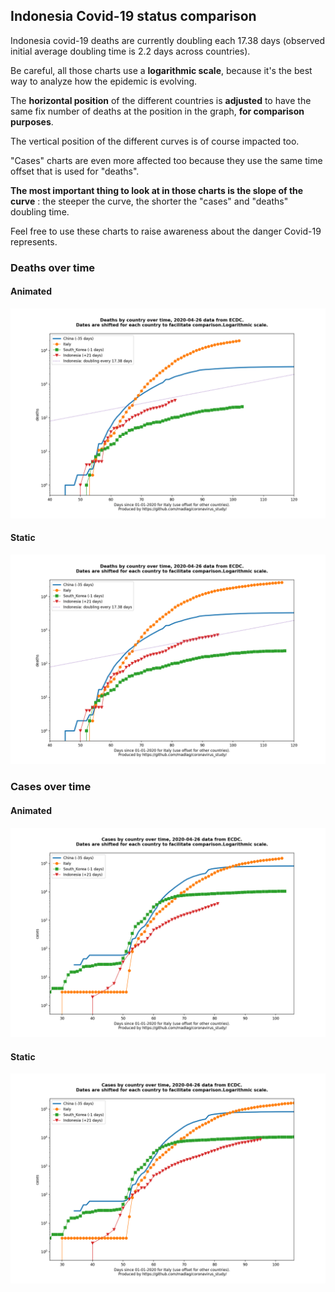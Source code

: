 ## Indonesia Covid-19 status comparison 

Indonesia covid-19 deaths are currently doubling each 17.38 days (observed initial average doubling time is 2.2 days across countries).



Be careful, all those charts use a **logarithmic scale**, because it's the best way to analyze how the epidemic is evolving.
 
The **horizontal position** of the different countries is **adjusted** to have the same fix number of deaths at the position in the graph, **for comparison purposes**.

The vertical position of the different curves is of course impacted too.

"Cases" charts are even more affected too because they use the same time offset that is used for "deaths".

**The most important thing to look at in those charts is the slope of the curve** : the steeper the curve, the shorter the "cases" and "deaths" doubling time.

Feel free to use these charts to raise awareness about the danger Covid-19 represents. 


 
### Deaths over time
 
#### Animated
![Indonesia covid-19 deaths animated chart](https://raw.githubusercontent.com/madlag/coronavirus_study/master/notebooks/graphs/2020-04-26/countries/Indonesia/2020-04-26_Indonesia_deaths.gif "Indonesia covid-19 deaths animated chart")   
 
#### Static
![Indonesia covid-19 deaths static chart](https://raw.githubusercontent.com/madlag/coronavirus_study/master/notebooks/graphs/2020-04-26/countries/Indonesia/2020-04-26_Indonesia_deaths.png "Indonesia covid-19 deaths static chart")   

 
### Cases over time
 
#### Animated
![Indonesia covid-19 cases animated chart](https://raw.githubusercontent.com/madlag/coronavirus_study/master/notebooks/graphs/2020-04-26/countries/Indonesia/2020-04-26_Indonesia_cases.gif "Indonesia covid-19 cases animated chart")   
 
#### Static
![Indonesia covid-19 cases static chart](https://raw.githubusercontent.com/madlag/coronavirus_study/master/notebooks/graphs/2020-04-26/countries/Indonesia/2020-04-26_Indonesia_cases.png "Indonesia covid-19 cases static chart")   

